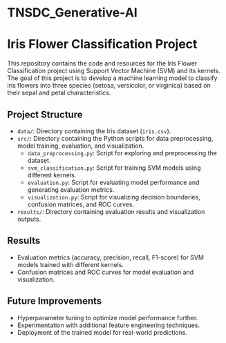 # TNSDC_Generative-AI


# Iris Flower Classification Project

This repository contains the code and resources for the Iris Flower Classification project using Support Vector Machine (SVM) and its kernels. The goal of this project is to develop a machine learning model to classify iris flowers into three species (setosa, versicolor, or virginica) based on their sepal and petal characteristics.

## Project Structure

- `data/`: Directory containing the Iris dataset (`iris.csv`).
- `src/`: Directory containing the Python scripts for data preprocessing, model training, evaluation, and visualization.
  - `data_preprocessing.py`: Script for exploring and preprocessing the dataset.
  - `svm_classification.py`: Script for training SVM models using different kernels.
  - `evaluation.py`: Script for evaluating model performance and generating evaluation metrics.
  - `visualization.py`: Script for visualizing decision boundaries, confusion matrices, and ROC curves.
- `results/`: Directory containing evaluation results and visualization outputs.
  

## Results

- Evaluation metrics (accuracy, precision, recall, F1-score) for SVM models trained with different kernels.
- Confusion matrices and ROC curves for model evaluation and visualization.

## Future Improvements

- Hyperparameter tuning to optimize model performance further.
- Experimentation with additional feature engineering techniques.
- Deployment of the trained model for real-world predictions.
